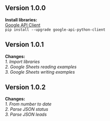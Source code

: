 Version 1.0.0
-
**Install libraries:**  
[Google API Client](https://github.com/googleapis/google-api-python-client)  
`pip install --upgrade google-api-python-client` 
  
Version 1.0.1
-
**Changes:**  
*1. Import libraries*  
*2. Google Sheets reading examples*  
*3. Google Sheets writing examples*  

Version 1.0.2
-
**Changes:**  
*1. From number to date*  
*2. Parse JSON status*  
*3. Parse JSON leads*  